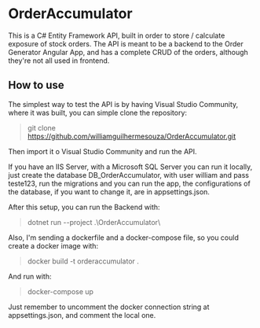 # OrderAccumulator

This is a C# Entity Framework API, built in order to store / calculate exposure of stock orders. The API is meant to be a backend to
the Order Generator Angular App, and has a complete CRUD of the orders, although they're not all used in frontend.

## How to use

The simplest way to test the API is by having Visual Studio Community, where it was built, you can simple clone the repository:

> git clone https://github.com/williamguilhermesouza/OrderAccumulator.git

Then import it o Visual Studio Community and run the API. 

If you have an IIS Server, with a Microsoft SQL Server you can run it locally, just create the database DB_OrderAccumulator, with user william and pass teste123,
run the migrations and you can run the app, the configurations of the database, if you want to change it, are in appsettings.json.

After this setup, you can run the Backend with:

> dotnet run --project .\OrderAccumulator\

Also, I'm sending a dockerfile and a docker-compose file, so you could create a docker image with:

> docker build -t orderaccumulator .

And run with:

> docker-compose up

Just remember to uncomment the docker connection string at appsettings.json, and comment the local one.


